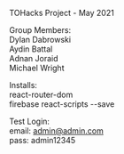 TOHacks Project - May 2021

Group Members:  
Dylan Dabrowski  
Aydin Battal  
Adnan Joraid  
Michael Wright

Installs:  
react-router-dom  
firebase
react-scripts --save

Test Login:  
email: admin@admin.com  
pass: admin12345
